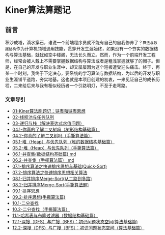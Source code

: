 # Kiner算法算题记

## 前言

积沙成塔，滴水穿石，谁说一个前端程序员就不能有自己的自我修养了？`算法与数据结构`作为计算机领域通用技能，贯穿开发生涯始终，如果没有一个夯实的数据结构与算法基础，就犹如空中楼阁，无法长久而立。然而，作为一个前端开发工程师，经常会被人戴上不需要掌握数据结构与算法或者是粗浅掌握就够了的帽子。但是，在自己的开发与职业生涯中，却又屡屡因为这个短板遭受迎头痛击。终于，再某一个时刻，我终于下定决心，要系统的学习算法与数据结构，为以后的开发与职业生涯铺平道路，夯实地基。这也就是本项目创建的初衷，一来见证自己的成长历程，二来给后来与我有相似经历者一个引路明灯，不至于走弯路。

### 文章导引

+ [01-Kiner算法刷题记：链表和链表思想](./01-Kiner算法刷题记：链表和链表思想.md)
+ [02-线程池与任务队列](./02-线程池与任务队列.md)
+ [03-递归与栈（解决表达式求值问题）](./03-递归与栈（解决表达式求值问题）.md)
+ [04.1-你真的了解二叉树吗（树形结构基础篇）](./04.1-你真的了解二叉树吗（树形结构基础篇）.md)
+ [04.2-你真的了解二叉树吗（手撕算法篇）](./04.2-你真的了解二叉树吗（手撕算法篇）.md)
+ [05.1-堆（Heap）与优先队列（堆的数据结构基础篇）](./05.1-堆（Heap）与优先队列（堆的数据结构基础篇）.md)
+ [05.2-堆（Heap）与优先队列（手撕算法篇）](./05.2-堆（Heap）与优先队列（手撕算法篇）.md)
+ [06.1-并查集(数据结构基础篇).md](./06.1-并查集(数据结构基础篇).md)
+ [06.2-并查集（手撕算法篇）.md](./06.2-并查集（手撕算法篇）.md)
+ [07.1-排序算法之快速排序思想与基础(Quick-Sort)](./07.1-排序算法之快速排序思想与基础(Quick-Sort).md)
+ [07.2-排序算法之快速排序思想相关算法](./07.2-排序算法之快速排序思想相关算法.md)
+ [08.1-归并排序Merge-Sort(从二路到多路)](./08.1-归并排序Merge-Sort(从二路到多路).md)
+ [08.2-归并排序Merge-Sort(手撕算法题)](./08.2-归并排序Merge-Sort(手撕算法题).md)
+ [09.1-排序思想](./09.1-排序思想.md)
+ [09.2-排序思想(手撕算法篇)](./09.2-排序思想(手撕算法篇).md)
+ [10.1-二分查找](./10.1-二分查找.md)
+ [10.2-二分查找（手撕算法篇）](./10.2-二分查找（手撕算法篇）.md)
+ [11.1-哈希表与布隆过滤器（数据结构基础篇）](./11.1-哈希表与布隆过滤器（数据结构基础篇）.md)
+ [12.1-深搜（DFS）与广搜（BFS）：初识问题状态空间(算法基础篇)](./12.1-深搜（DFS）与广搜（BFS）：初识问题状态空间（算法基础篇）.md)
+ [12.2-深搜（DFS）与广搜（BFS）：初识问题状态空间（算法基础篇）](./12.2-深搜（DFS）与广搜（BFS）：初识问题状态空间（手撕算法）.md)
